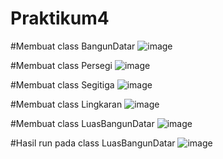 # Praktikum4
#Membuat class BangunDatar
![image](https://user-images.githubusercontent.com/115912073/201273025-4b0bc07b-d5fd-4df7-bbaa-f1ab42e96247.png)

#Membuat class Persegi
![image](https://user-images.githubusercontent.com/115912073/201273150-d75a8556-d4f1-495b-b889-5ca077ce94a1.png)

#Membuat class Segitiga
![image](https://user-images.githubusercontent.com/115912073/201273269-ede7be30-d311-4340-b418-f39551a0f5d0.png)

#Membuat class Lingkaran
![image](https://user-images.githubusercontent.com/115912073/201273357-398b227d-367e-45a4-99e6-8aeb9f418c36.png)

#Membuat class LuasBangunDatar
![image](https://user-images.githubusercontent.com/115912073/201273443-234c6ad9-7150-42a7-8b00-7f49dd135fa2.png)

#Hasil run pada class LuasBangunDatar
![image](https://user-images.githubusercontent.com/115912073/201272408-a20be1d0-9c32-4eac-8ad8-40093a5acb6b.png)
